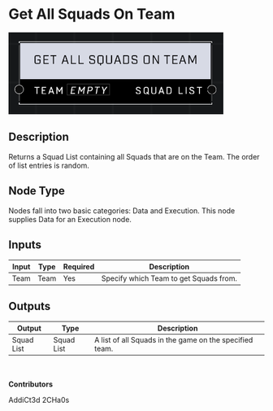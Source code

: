 # Get All Squads On Team
![alt text](get-all-squads-on-team.png)
## Description
Returns a Squad List containing all Squads that are on the Team. The order of list entries is random. 

## Node Type
Nodes fall into two basic categories: Data and Execution. This node supplies Data for an Execution node.

## Inputs
| Input            | Type             | Required | Description												    |
|------------------|------------------|----------|--------------------------------------------------------------|
| Team | Team | Yes | Specify which Team to get Squads from. |

## Outputs
| Output           | Type             | Description												     |
|------------------|------------------|--------------------------------------------------------------|
| Squad List | Squad List | A list of all Squads in the game on the specified team. |

\
\
**Contributors**

AddiCt3d 2CHa0s